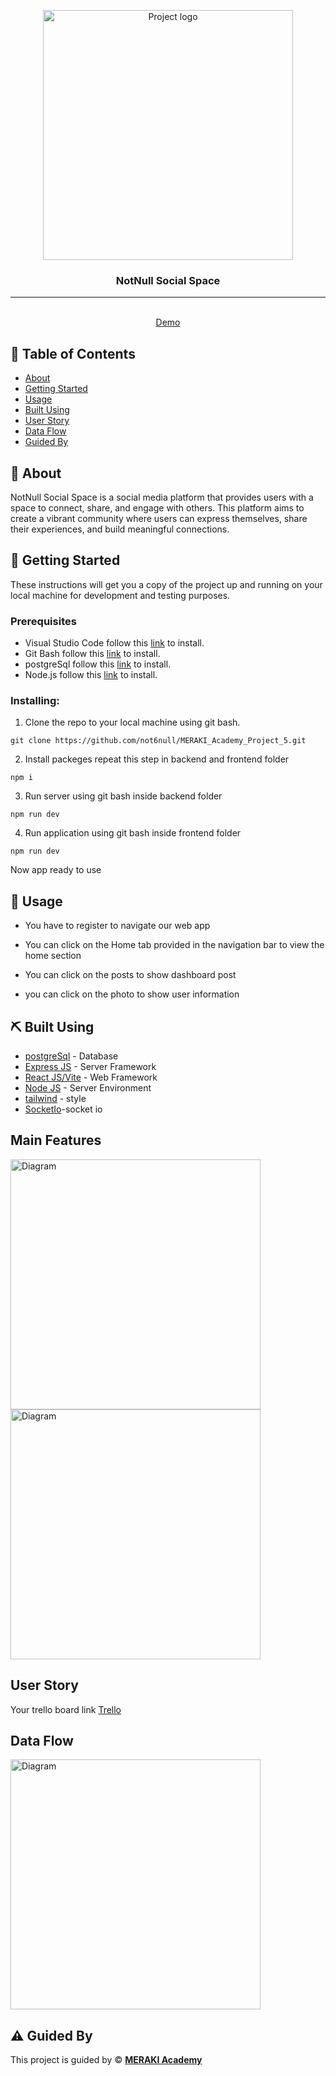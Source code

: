 <p align="center">
<a href="https://main--notnullsocailspace.netlify.app" target="_blank" rel="noopener noreferrer">
 <img width="400px" height="400px" src="https://i.ibb.co/tKwsXkY/Not-Null-logos-black.png" alt="Project logo">
 </a>
</p>

<h3 align="center">NotNull Social Space
</h3>

---

<p align="center"> 
    <br> 
<a href=''>Demo</a>
    <br> 
</p>

## 📝 Table of Contents

- [About](#about)
- [Getting Started](#getting_started)
- [Usage](#usage)
- [Built Using](#built_using)
- [User Story](#user_story)
- [Data Flow](#data_flow)
- [Guided By](#guided_by)

## 🧐 About <a name = "about"></a>

NotNull Social Space is a social media platform that provides users with a space to connect, share, and engage with others. This platform aims to create a vibrant community where users can express themselves, share their experiences, and build meaningful connections.

## 🏁 Getting Started <a name = "getting_started"></a>

These instructions will get you a copy of the project up and running on your local machine for development and testing purposes.

### Prerequisites

- Visual Studio Code follow this <a href='https://code.visualstudio.com/'>link</a> to install.
- Git Bash follow this <a href='https://git-scm.com/downloads'>link</a> to install.
- postgreSql follow this <a href='https://www.elephantsql.com/'>link</a> to install.
- Node.js follow this <a href='https://nodejs.org/en/download/current'>link</a> to install.

### Installing:

1. Clone the repo to your local machine using git bash.

```
git clone https://github.com/not6null/MERAKI_Academy_Project_5.git
```

2. Install packeges repeat this step in backend and frontend folder

```
npm i
```

3. Run server using git bash inside backend folder

```
npm run dev
```

4. Run application using git bash inside frontend folder

```
npm run dev
```

Now app ready to use

## 🎈 Usage <a name="usage"></a>

- You have to register to navigate our web app

- You can click on the Home tab provided in the navigation bar to view the home section
- You can click on the posts to show dashboard post

- you can click on the photo to show user information

## ⛏️ Built Using <a name = "built_using"></a>

- [postgreSql](https://www.mongodb.com/) - Database
- [Express JS](https://expressjs.com/) - Server Framework
- [React JS/Vite](https://https://reactjs.org/) - Web Framework
- [Node JS](https://nodejs.org/en/) - Server Environment
- [tailwind](https://tailwindcss.com/docs) - style
- [SocketIo](https://socket.io/)-socket io

## Main Features <a name="user_story"></a>
<div>
<img src="https://i.ibb.co/Phdsrkv/NotNull.png" alt="Diagram" width="400px" height="400px">
<img src="https://i.ibb.co/Phdsrkv/NotNull.png" alt="Diagram" width="400px" height="400px">
</div>

## User Story <a name = "#user_story"></a>

Your trello board link
<a href='https://trello.com/b/XAGEAVdw/notnull'>Trello</a>

## Data Flow <a name = "#data_flow"></a>

<img width=400px height=400px src="https://i.ibb.co/Phdsrkv/NotNull.png" alt="Diagram"></a>

## ⚠️ Guided By <a name = "guided_by"></a>

This project is guided by ©️ **[MERAKI Academy](https://www.meraki-academy.org)**
